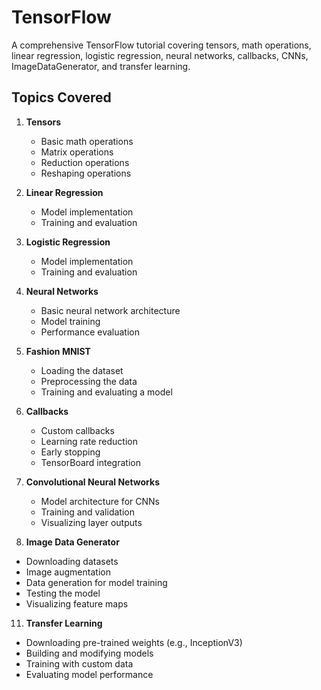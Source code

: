 # TensorFlow
A comprehensive TensorFlow tutorial covering tensors, math operations, linear regression, logistic regression, neural networks, callbacks, CNNs, ImageDataGenerator, and transfer learning.

## Topics Covered

1. **Tensors**
   - Basic math operations
   - Matrix operations
   - Reduction operations
   - Reshaping operations

2. **Linear Regression**
   - Model implementation
   - Training and evaluation

4. **Logistic Regression**
   - Model implementation
   - Training and evaluation

6. **Neural Networks**
   - Basic neural network architecture
   - Model training
   - Performance evaluation

7. **Fashion MNIST**
   - Loading the dataset
   - Preprocessing the data
   - Training and evaluating a model

8. **Callbacks**
   - Custom callbacks
   - Learning rate reduction
   - Early stopping
   - TensorBoard integration

9. **Convolutional Neural Networks**
   - Model architecture for CNNs
   - Training and validation
   - Visualizing layer outputs

10. **Image Data Generator**
   - Downloading datasets
   - Image augmentation
   - Data generation for model training
   - Testing the model
   - Visualizing feature maps

11. **Transfer Learning**
   - Downloading pre-trained weights (e.g., InceptionV3)
   - Building and modifying models
   - Training with custom data
   - Evaluating model performance
